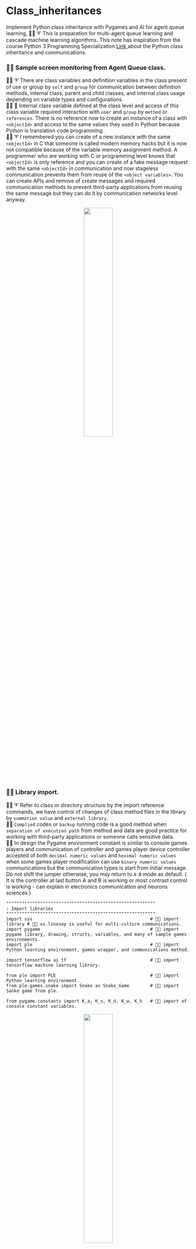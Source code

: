 # Class_inheritances
Implement Python class inheritance with Pygames and AI for agent queue learning, 🐑💬 ➰ This is preparation for multi-agent queue learning and cascade machine learning algorithms. This note has inspiration from the course Python 3 Programming Specialization [ Link ]( https://coursera.org/share/ba047d1c5738f9bba3b08a5ac883569d ) about the Python class inheritance and communications.

### 🧸💬 Sample screen monitoring from Agent Queue class.

🐑💬 ➰ There are class variables and definition variables in the class present of use or group by ```self``` and ```group``` for communication between definition methods, internal class, parent and child classes, and internal class usage depending on variable types and configurations. </br>
👧💬 🎈 Internal class variable defined at the class level and access of this class variable required interaction with ```user``` and ```group``` by ```method``` or ```references```. There is no reference now to create an instance of a class with ```<objectId>``` and access to the same values they used in Python because Python is translation code programming </br>
🐑💬 ➰ I remembered you can create of a new instance with the same ```<objectId>``` in C that someone is called modern memory hacks but it is now not compatible because of the variable memory assignment method. A programmer who are working with C or programming level knows that ```<objectId>``` is only reference and you can create of a fake message request with the same ```<objectId>``` in communication and now stageless communication prevents them from reuse of the ```<object variables>```. You can create APIs and remove of create messages and required communication methods to prevent third-party applications from reusing the same message but they can do it by communication networks level anyway. </br>

<p align="center" width="100%">
    <img width="40%" src="https://github.com/jkaewprateep/Class_inheritances/blob/main/player_location.png">
</p>

### 🧸💬 Library import.

🐑💬 ➰ Refer to class or directory structure by the import reference commands, we have control of changes of class method files in the library by ```summation value``` and ```external library```. </br>
🦭💬 ```Complied``` codes or ```backup``` running code is a good method when ```separation of execution path``` from method and data are good practice for working with third-party applications or someone calls sensitive data. </br>
🐐💬 In design the Pygame environment constant is similar to console games players and communication of controller and games player device controller accepted of both ```decimal numeric values``` and ```heximal numeric values``` when some games player modification can use ```binary numeric values``` communications but the communication types is start from initial message. Do not shift the jumper otherwise, you may return to ```A-B``` mode as default. ( It is the controller at last button A and B is working or most contrast control is working - can explain in electronics communication and neurons sciences ) </br>

```
"""""""""""""""""""""""""""""""""""""""""""""""""""""""""
: Import libraries
"""""""""""""""""""""""""""""""""""""""""""""""""""""""""
import sys                                             # 🧸💬 import library # 🧸💬 os.linesep is useful for multi-culture communications.
import pygame                                          # 🧸💬 import pygame library, drawing, structs, variables, and many of sample games environments.
import ple                                             # 🧸💬 import Python learning environment, games wrapper, and communications method.

import tensorflow as tf                                # 🧸💬 import tensorflow machine learning library.

from ple import PLE                                    # 🧸💬 import Python learning environment.
from ple.games.snake import Snake as Snake_Game        # 🧸💬 import Sanke game from ple.

from pygame.constants import K_a, K_s, K_d, K_w, K_h   # 🧸💬 import of console constant variables.
```

<p align="center" width="100%">
    <img width="40%" src="https://github.com/jkaewprateep/Class_inheritances/blob/main/pulse%20code%20modulation.png"> </br>
    <b> Pluse codes modulation </b>
</p>

👧💬 🎈 ```Pluse code modulation``` or ```time-shifted channel``` was developed by Nintendo and distributed during our youth time, long years after supporting of the government they launched the games players ```Nintendo PlayStation``` . </br>
🐑💬 ➰ This may be the event called ```time capsules ``` because of the ability to recover communication messages and transfer rates vary by device negotiation compatibilities. In the ```time capsules``` can store validation matrixes and summary values of the designed communication channel's message you can categorize and summarize computer players for their actions responses and feedback as in console games players save CPU time process when the console box use compatibilities specification for decrypted communication message and response. Of course, random variances create a of variety actions and possibilities by the actions played. </br>

### 🧸💬 Global project variables.

🧸💬 We like to create constructs to manage variables and transform value, looking into micro-controller devices and PLC application programming we would like to define the response variables and interfaces before constructing a method for communication because of the same behavior inherited from Nintendo. </br>
🐑💬 ➰ The number of frames is only a number it does not require a large value since the communication is still online and happens. </br>

```
"""""""""""""""""""""""""""""""""""""""""""""""""""""""""
: Variables
"""""""""""""""""""""""""""""""""""""""""""""""""""""""""
actions = { "none_1": K_h, "left_1": K_a, "down_1": K_s, "right1": K_d, "up___1": K_w }
nb_frames = 100000000000
```

### 🧸💬 Create a learning environment.

🐨🎁🎵🎶 In a learning environment is an application with the construct of possible variables they are setup sample the Half-life games for modern environment simulation games and modification games are defined construct variables from the learning environment application games. They are also called ```learning environments``` . 👤🗯️ ```ไปเรียนแม่‼️```

```
"""""""""""""""""""""""""""""""""""""""""""""""""""""""""
: Environment
"""""""""""""""""""""""""""""""""""""""""""""""""""""""""
game_console = Snake_Game(width=512, height=512, init_length=3);            # 🧸💬 Create instance of class environment with initial values.
p = PLE(game_console, fps=30, display_screen=True, reward_values={})        # 🧸💬 Reflecter, there are many type of reflectors including
                                                                            # 🧸💬 screen environment, matrix environment, linear and
                                                                            # 🧸💬 logarithms and printter communications.
p.init()                                                                    # 🧸💬 Initialize

obs = p.getScreenRGB()                                                      # 🧸💬 Sample of screen arrays return value collection.
```

### 🧸💬 Snake player class implementation

🐐💬 First we need to know the favorites expectation method ```___init___``` and ```___call___``` we defined ```___init___``` for initialize class variables and setup class running environment when creating the class and initial. In some programs, you can create a Python class without initial as you ```copy``` . </br>
💃( 👩‍🏫 )💬 Some applications ```seeker``` find the ```invoker``` step to by pass for application validation, the ```__call___``` definition function and ```___init___``` definition function is created into difference place and working continuously as a sequence. Once a ```seeker``` can access the class method initialization and guess of the ```next method in rows``` and ```multiplication variables``` but they cannot skip of the ```___call___``` definition method without modify the games function. </br>
🐐💬 I can randomly place the same variable name somewhere and forget, the ```seeker``` can invoke of the target function by the ```function invoker``` but they cannot modify the values since they are the same variable names. </br>
👧💬 🎈 The games cheaters do not have class they do not know how to types ```self``` 💃( 👩‍🏫 )💬 🛍️👠💄 . </br>

<p align="center" width="100%">
    <img width="40%" src="https://github.com/jkaewprateep/Class_inheritances/blob/main/asian-nerd-girl.jpg"> </br>
    <b> Picture from the Internet </b>
</p>



```
"""""""""""""""""""""""""""""""""""""""""""""""""""""""""
: Class / Functions
"""""""""""""""""""""""""""""""""""""""""""""""""""""""""
class Snake():

    def __init__ ( self, name ):
        self.name = name;
        self.snake_head_x = None;
        self.snake_head_y = None;
        self.food_x = None;
        self.food_y = None;
        self.snake_body = [];
        self.snake_body_pos = [];
        
        ###
        self.dist_x = None;
        self.dist_y = None;       
        self.previous_dist_x = None;
        self.previous_dist_y = None;
        
        return
    
    def __call__( self ):
        self.read_gamestate();
        
        return
    
    def read_gamestate( self ):
        gamestate = p.getGameState( );
        
        self.snake_head_x = gamestate["snake_head_x"];
        self.snake_head_y = gamestate["snake_head_y"];
        self.food_x = gamestate["food_x"];
        self.food_y = gamestate["food_y"];
        self.snake_body = gamestate["snake_body"];
        self.snake_body_pos = gamestate["snake_body_pos"];
        
        self.previous_dist_x = self.dist_x;
        self.previous_dist_y = self.dist_y;
        self.dist_x = self.snake_head_x - self.food_x;
        self.dist_y = self.snake_head_y - self.food_y;
        
        ###
        if not self.previous_dist_x :
            self.previous_dist_x = 0;
        if not self.dist_x :
            self.dist_x = 0;
        if not self.previous_dist_y :
            self.previous_dist_y = 0;
        if not self.dist_y :
            self.dist_y = 0;

        return
        
    def get_head_x( self ):
        
        return self.snake_head_x;
        
    def get_head_y( self ):
        
        return self.snake_head_y;
        
    def get_food_x( self ):
    
        return self.food_x;
        
    def get_food_y( self ):
    
        return self.food_y;
        
    def get_distance_x( self ):
    
        return self.dist_x;
        
    def get_distance_y( self ):
    
        return self.dist_y;
        
        
    def get_snakebody( self ):
    
        return self.snake_body;
        
    def get_snakebody_pos( self ):
    
        return self.snake_body_pos;
        
        
    def get_possibleactions( self ):

            
        # ...
    
        return K_h;
```

### 🧸💬 Agent Queue class implementation
```
class AgentQueue():

    def __init__ ( self, name ):
        self.name = name;
        self.reward = 0;
        self.step = 0;
        
        ###
        self.new_Snake = Snake( "Snake_01" );
    
        return
    
    def next_step( self, action ):
        self.reward = p.act( action )
        self.step = self.step + 1;
    
        return
        
    def game_over( self ):
        self.reward = 0;
        self.step = 0;
    
        return
        
    def read_gamestate( self ):

        distance_x = self.new_Snake.get_distance_x();
        distance_y = self.new_Snake.get_distance_y();
        
        print( f"distance x: { distance_x } distance y: { distance_y }" );

        return
```

### 🧸💬 Running tasks iterations.
```
"""""""""""""""""""""""""""""""""""""""""""""""""""""""""
: Tasks
"""""""""""""""""""""""""""""""""""""""""""""""""""""""""
new_snake = AgentQueue( "Snake_01" );

for i in range(nb_frames):

    if p.game_over():
        p.init();
        p.reset_game();
        new_snake.game_over();

    input("...")

    possible_actions = new_snake.new_Snake.get_possibleactions();
    
    print( [ x for (x, y) in list(actions.items()) if y == possible_actions ] )
    new_snake.next_step( possible_actions ); 
```
